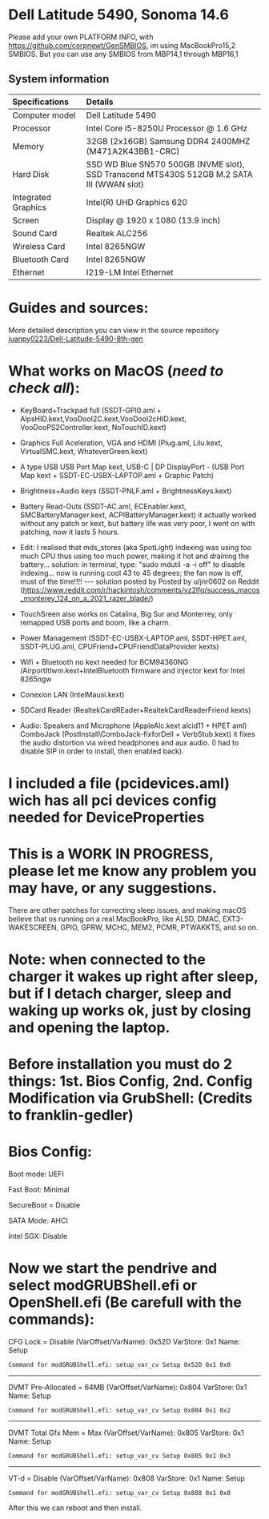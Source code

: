 # Dell Latitude 5490, Sonoma 14.6

Please add your own PLATFORM INFO, with https://github.com/corpnewt/GenSMBIOS, im using MacBookPro15,2 SMBIOS. But you can use any SMBIOS from MBP14,1 through MBP16,1

## System information

| Specifications      | Details                                                                                       |
|:--------------------|:----------------------------------------------------------------------------------------------|
| Computer model      | Dell Latitude 5490                                                                            |
| Processor           | Intel Core i5-8250U Processor @ 1.6 GHz                                                       |
| Memory              | 32GB (2x16GB) Samsung DDR4 2400MHZ (M471A2K43BB1-CRC)                                         |
| Hard Disk           | SSD WD Blue SN570 500GB (NVME slot),<br/>SSD Transcend MTS430S 512GB M.2 SATA III (WWAN slot) |
| Integrated Graphics | Intel(R) UHD Graphics 620                                                                     |
| Screen              | Display @ 1920 x 1080 (13.9 inch)                                                             |
| Sound Card          | Realtek ALC256                                                                                |
| Wireless Card       | Intel 8265NGW                                                                                 |
| Bluetooth Card      | Intel 8265NGW                                                                                 |
| Ethernet            | I219-LM Intel Ethernet                                                                        |


# Guides and sources:

More detailed description you can view in the source repository [juanpy0223/Dell-Latitude-5490-8th-gen](https://github.com/juanpy0223/Dell-Latitude-5490-8th-gen)


# What works on MacOS (*need to check all*):

- KeyBoard+Trackpad full (SSDT-GPI0.aml + AlpsHID.kext,VooDooI2C.kext,VooDooI2cHID.kext, VooDooPS2Controller.kext, NoTouchID.kext)

- Graphics Full Aceleration, VGA and HDMI (Plug.aml, Lilu.kext, VirtualSMC.kext, WhateverGreen.kext)

- A type USB USB Port Map kext, USB-C | DP DisplayPort - (USB Port Map kext + SSDT-EC-USBX-LAPTOP.aml + Graphic Patch)

- Brightness+Audio keys (SSDT-PNLF.aml + BrightnessKeys.kext)

- Battery Read-Outs (SSDT-AC.aml, ECEnabler.kext, SMCBatteryManager.kext, ACPIBatteryManager.kext) it actually worked without any patch or kext, but battery life was very poor, I went on with patching, now it lasts 5 hours.

- Edit: I realised that mds_stores (aka SpotLight) indexing was using too much CPU thus using too much power, making it hot and draining the battery... solution: in terminal, type: "sudo mdutil -a -i off" to disable indexing... now is running cool 43 to 45 degrees; the fan now is off, must of the time!!!! --- solution posted by Posted by u/jnr0602 on Reddit (https://www.reddit.com/r/hackintosh/comments/vz2lfq/success_macos_monterey_124_on_a_2021_razer_blade/)

- TouchSreen also works on Catalina, Big Sur and Monterrey, only remapped USB ports and boom, like a charm.

- Power Management (SSDT-EC-USBX-LAPTOP.aml, SSDT-HPET.aml, SSDT-PLUG.aml, CPUFriend+CPUFriendDataProvider kexts)

- Wifi + Bluetooth no kext needed for BCM94360NG /AirportItlwm.kext+IntelBluetooth firmware and injector kext for Intel 8265ngw

- Conexion LAN (IntelMausi.kext)

- SDCard Reader (RealtekCardREader+RealtekCardReaderFriend kexts)

- Audio: Speakers and Microphone (AppleAlc.kext alcid11 + HPET aml) ComboJack (PostInstall\ComboJack-fixforDell + VerbStub.kext) it fixes the audio distortion via wired headphones and aux audio. (I had to disable SIP in order to install, then enabled back).

# I included a file (pcidevices.aml) wich has all pci devices config needed for DeviceProperties



# This is a WORK IN PROGRESS, please let me know any problem you may have, or any suggestions.

There are other patches for correcting sleep issues, and making macOS believe that os running on a real MacBookPro, like ALSD, DMAC, EXT3-WAKESCREEN, GPIO, GPRW, MCHC, MEM2, PCMR, PTWAKKTS, and so on.

# Note: when connected to the charger it wakes up right after sleep, but if I detach charger, sleep and waking up works ok, just by closing and opening the laptop.

# Before installation you must do 2 things: 1st. Bios Config, 2nd. Config Modification via GrubShell: (Credits to franklin-gedler)


# Bios Config:

Boot mode: UEFI

Fast Boot: Minimal

SecureBoot = Disable

SATA Mode: AHCI 

Intel SGX: Disable

# Now we start the pendrive and select modGRUBShell.efi or OpenShell.efi (Be carefull with the commands):

CFG Lock = Disable
    (VarOffset/VarName): 0x52D
    VarStore: 0x1
    Name: Setup
    
    Command for modGRUBShell.efi: setup_var_cv Setup 0x52D 0x1 0x0
____________________________________________________________________

DVMT Pre-Allocated = 64MB
    (VarOffset/VarName): 0x804
    VarStore: 0x1
    Name: Setup
    
    Command for modGRUBShell.efi: setup_var_cv Setup 0x804 0x1 0x2
____________________________________________________________________

DVMT Total Gfx Mem = Max
    (VarOffset/VarName): 0x805
    VarStore: 0x1
    Name: Setup
    
    Command for modGRUBShell.efi: setup_var_cv Setup 0x805 0x1 0x3
____________________________________________________________________

VT-d = Disable
    (VarOffset/VarName): 0x808
    VarStore: 0x1
    Name: Setup
    
    Command for modGRUBShell.efi: setup_var_cv Setup 0x808 0x1 0x0 
    
After this we can reboot and then install.

